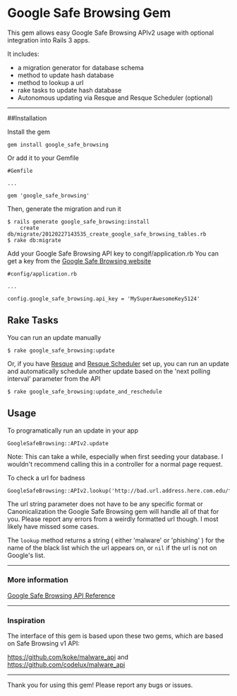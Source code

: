 # Google Safe Browsing Gem

This gem allows easy Google Safe Browsing APIv2 usage with optional integration
into Rails 3 apps.

It includes:

* a migration generator for database schema
* method to update hash database
* method to lookup a url
* rake tasks to update hash database
* Autonomous updating via Resque and Resque Scheduler (optional)

----------------------

##Installation

Install the gem

    gem install google_safe_browsing

Or add it to your Gemfile

    #Gemfile

    ...

    gem 'google_safe_browsing'

Then, generate the migration and run it

    $ rails generate google_safe_browsing:install
        create db/migrate/20120227143535_create_google_safe_browsing_tables.rb
    $ rake db:migrate


Add your Google Safe Browsing API key to congif/application.rb
You can get a key from the [Google Safe Browsing website](http://code.google.com/apis/safebrowsing/key_signup.html)

    #config/application.rb

    ...

    config.google_safe_browsing.api_key = 'MySuperAwesomeKey5124'


## Rake Tasks

You can run an update manually

    $ rake google_safe_browsing:update

Or, if you have [Resque](https://github.com/defunkt/resque) and 
[Resque Scheduler](https://github.com/bvandenbos/resque-scheduler) set up, you can 
run an update and automatically schedule another update based on the 'next polling 
interval' parameter from the API

    $ rake google_safe_browsing:update_and_reschedule

## Usage

To programatically run an update in your app

    GoogleSafeBrowsing::APIv2.update

Note: This can take a while, especially when first seeding your database. I wouldn't recommend
calling this in a controller for a normal page request.

To check a url for badness

    GoogleSafeBrowsing::APIv2.lookup('http://bad.url.address.here.com.edu/forProfit')

The url string parameter does not have to be any specific format or Canonicalization the Google
Safe Browsing gem will handle all of that for you. Please report any errors from a weirdly formatted 
url though. I most likely have missed some cases.

The `lookup` method returns a string ( either 'malware' or 'phishing' ) for the name of the black list
which the url appears on, or `nil` if the url is not on Google's list.

----------------

### More information

[Google Safe Browsing API Reference](http://code.google.com/apis/safebrowsing/)

----------------

### Inspiration

The interface of this gem is based upon these two gems, which are
based on Safe Browsing v1 API:

https://github.com/koke/malware_api
and
https://github.com/codelux/malware_api

------------------

Thank you for using this gem! Please report any bugs or issues.
